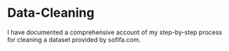 # Data-Cleaning
I have documented a comprehensive account of my step-by-step process for cleaning a dataset provided by sofifa.com.
